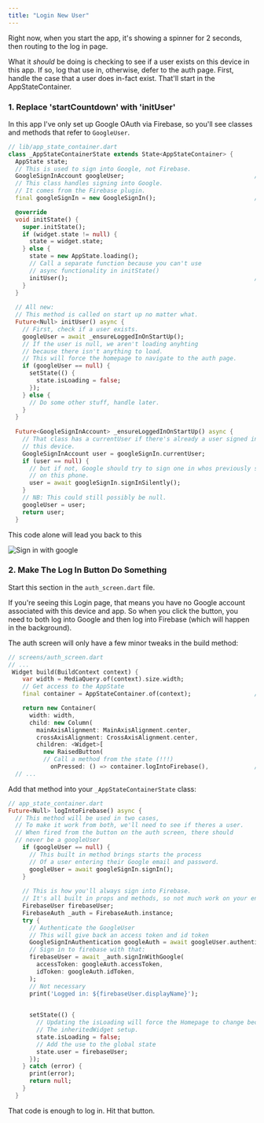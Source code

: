 ```yaml
---
title: "Login New User"
---
```


Right now, when you start the app, it's showing a spinner for 2 seconds, then
 routing to the log in page. 
 
 What it *should* be doing is checking to see if a user exists on this device
  in this app. If so, log that use in, otherwise, defer to the auth page. 
  First, handle the case that a user does in-fact exist. That'll start in the
   AppStateContainer.
   
### 1. Replace 'startCountdown' with 'initUser'

In this app I've only set up Google OAuth via Firebase, so you'll see classes
 and methods that refer to `GoogleUser`.
   
```dart
// lib/app_state_container.dart
class _AppStateContainerState extends State<AppStateContainer> {
  AppState state;
  // This is used to sign into Google, not Firebase.
  GoogleSignInAccount googleUser;                                     // new
  // This class handles signing into Google.
  // It comes from the Firebase plugin.
  final googleSignIn = new GoogleSignIn();                            // new

  @override
  void initState() {
    super.initState();
    if (widget.state != null) {
      state = widget.state;
    } else {
      state = new AppState.loading();
      // Call a separate function because you can't use
      // async functionality in initState()
      initUser();                                                     // new
    }
  }
  
  // All new:
  // This method is called on start up no matter what.
  Future<Null> initUser() async {
    // First, check if a user exists.
    googleUser = await _ensureLoggedInOnStartUp();
    // If the user is null, we aren't loading anyhting
    // because there isn't anything to load. 
    // This will force the homepage to navigate to the auth page.
    if (googleUser == null) {
      setState(() {
        state.isLoading = false;
      });
    } else {
      // Do some other stuff, handle later. 
    }
  }
  
  Future<GoogleSignInAccount> _ensureLoggedInOnStartUp() async {
    // That class has a currentUser if there's already a user signed in on 
    // this device.
    GoogleSignInAccount user = googleSignIn.currentUser;
    if (user == null) {
      // but if not, Google should try to sign one in whos previously signed in
      // on this phone.
      user = await googleSignIn.signInSilently();
    }
    // NB: This could still possibly be null.
    googleUser = user;
    return user;
  }
```

This code alone will lead you back to this 

![Sign in with google](http://res.cloudinary.com/ericwindmill/image/upload/c_scale,w_300/v1524503129/flutter_by_example/Simulator_Screen_Shot_-_iPhone_X_-_2018-04-23_at_09.04.56.png)

### 2. Make The Log In Button Do Something

Start this section in the `auth_screen.dart` file.

If you're seeing this Login page, that means you have no Google account 
associated with this device and app. So when you click the button, you need 
to both log into Google and then log into Firebase (which will happen in the 
background). 

The auth screen will only have a few minor tweaks in the build method:

```dart
// screens/auth_screen.dart
// ... 
 Widget build(BuildContext context) {
    var width = MediaQuery.of(context).size.width;
    // Get access to the AppState
    final container = AppStateContainer.of(context);                  // new

    return new Container(
      width: width,
      child: new Column(
        mainAxisAlignment: MainAxisAlignment.center,
        crossAxisAlignment: CrossAxisAlignment.center,
        children: <Widget>[
          new RaisedButton(
          // Call a method from the state (!!!) 
            onPressed: () => container.logIntoFirebase(),             // updated
  // ...
```

Add that method into your `_AppStateContainerState` class:

```dart
// app_state_container.dart
Future<Null> logIntoFirebase() async {
  // This method will be used in two cases,
  // To make it work from both, we'll need to see if theres a user.
  // When fired from the button on the auth screen, there should
  // never be a googleUser
    if (googleUser == null) {
      // This built in method brings starts the process
      // Of a user entering their Google email and password.
      googleUser = await googleSignIn.signIn();
    }
    
    // This is how you'll always sign into Firebase.
    // It's all built in props and methods, so not much work on your end.
    FirebaseUser firebaseUser;
    FirebaseAuth _auth = FirebaseAuth.instance;
    try {
      // Authenticate the GoogleUser
      // This will give back an access token and id token
      GoogleSignInAuthentication googleAuth = await googleUser.authentication;
      // Sign in to firebase with that:
      firebaseUser = await _auth.signInWithGoogle(
        accessToken: googleAuth.accessToken,
        idToken: googleAuth.idToken,
      );
      // Not necessary
      print('Logged in: ${firebaseUser.displayName}');
      

      setState(() {
        // Updating the isLoading will force the Homepage to change because of
        // The inheritedWidget setup.
        state.isLoading = false;
        // Add the use to the global state
        state.user = firebaseUser;
      });
    } catch (error) {
      print(error);
      return null;
    }
  }
```

That code is enough to log in. Hit that button.


